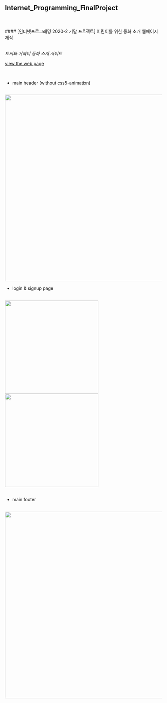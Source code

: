 ## Internet_Programming_FinalProject

<br>
<br>
#### [인터넷프로그래밍 2020-2 기말 프로젝트] 어린이를 위한 동화 소개 웹페이지 제작
<br><br>

_토끼와 거북이 동화 소개 사이트_

[view the web page](https://yebinleee.github.io/Internet_Programming_FinalProject/files/main_page.html)

<br>

- main header (without css5-animation)
<br>
<img src="https://github.com/YebinLeee/Internet_Programming_FinalProject/blob/main/final%20view/fianl_header.JPG" width=600></img>
<br>

- login & signup page
<br>
<div><img src="https://github.com/YebinLeee/Internet_Programming_FinalProject/blob/main/final%20view/final_login.JPG" height=300></img>
<img src="https://github.com/YebinLeee/Internet_Programming_FinalProject/blob/main/final%20view/final_membership.JPG" height=300></img></div>
<br>

- main footer
<br>
<img src="https://github.com/YebinLeee/Internet_Programming_FinalProject/blob/main/final%20view/final_footer.JPG" width=600></img>
<br>
